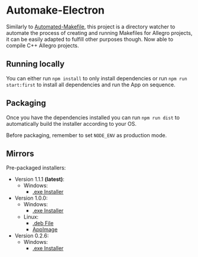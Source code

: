 # Automake-Electron

Similarly to [Automated-Makefile](https://github.com/coutlcdo/Automated-Makefile), this project is a directory watcher to automate the process of creating and running Makefiles for Allegro projects, it can be easily adapted to fulfill other purposes though. Now able to compile C++ Allegro projects.

## Running locally

You can either run `npm install` to only install dependencies or run `npm run start:first` to install all dependencies and run the App on sequence.

## Packaging

Once you have the dependencies installed you can run `npm run dist` to automatically build the installer according to your OS.

Before packaging, remember to set `NODE_ENV` as production mode.

## Mirrors

Pre-packaged installers:
- Version 1.1.1 **(latest)**:
	- Windows:
		- [.exe Installer](https://www.dropbox.com/s/ovuqn1o1xh6ss60/Automake%20Setup%201.1.1.exe?dl=0)
- Version 1.0.0:
	- Windows:
		- [.exe Installer](https://www.dropbox.com/s/knjk4fa51fwokp3/Automake%20Setup%201.0.0.exe?dl=0)
	- Linux:
		- [.deb File](https://www.dropbox.com/s/tf8gst4d5i8mf2j/automated-makefile-electron_1.0.0_amd64.deb?dl=0)
		- [AppImage](https://www.dropbox.com/s/2z2pwbj7pkei6x4/Automake-1.0.0.AppImage?dl=0)
- Version 0.2.6:
	- Windows:
		- [.exe Installer](https://www.dropbox.com/s/5v9du3e1f30myo6/Automake%20Setup%200.2.6.exe?dl=0)
